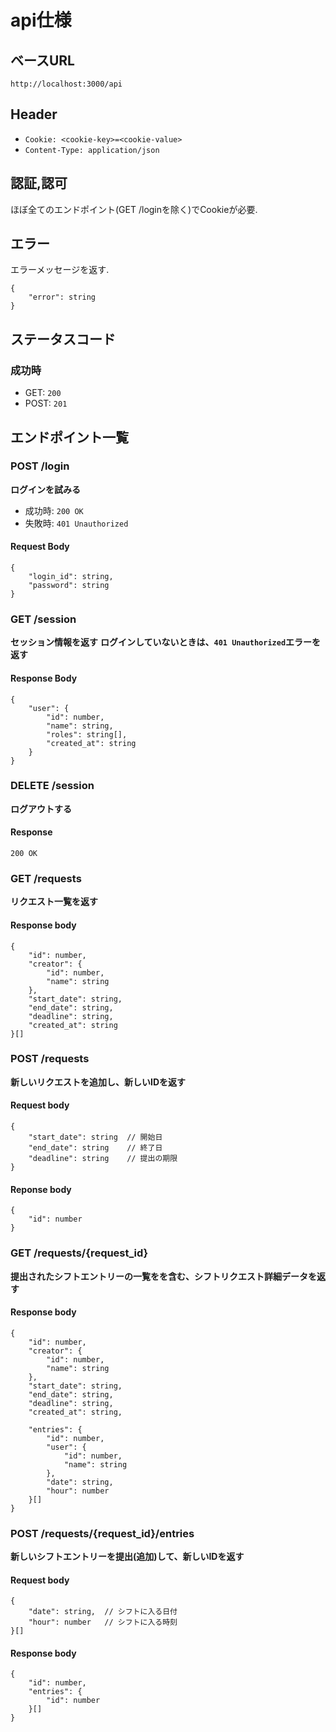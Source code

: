 # api仕様

## ベースURL
`http://localhost:3000/api`

## Header
- `Cookie: <cookie-key>=<cookie-value>`
- `Content-Type: application/json`

## 認証,認可
ほぼ全てのエンドポイント(GET /loginを除く)でCookieが必要.

## エラー
エラーメッセージを返す.
```
{
    "error": string
}
```

## ステータスコード
### 成功時
- GET: `200`
- POST: `201`

## エンドポイント一覧

### POST /login
**ログインを試みる**
- 成功時: `200 OK`
- 失敗時: `401 Unauthorized`
#### Request Body
```
{
    "login_id": string,
    "password": string
}
```

### GET /session
**セッション情報を返す**
**ログインしていないときは、`401 Unauthorized`エラーを返す**
#### Response Body
```
{
    "user": {
        "id": number,
        "name": string,
        "roles": string[],
        "created_at": string
    }
}
```


### DELETE /session
**ログアウトする**
#### Response
`200 OK`

### GET /requests
**リクエスト一覧を返す**
#### Response body
```
{
    "id": number,
    "creator": {
        "id": number,
        "name": string
    },
    "start_date": string,
    "end_date": string,
    "deadline": string,
    "created_at": string
}[]
```

### POST /requests
**新しいリクエストを追加し、新しいIDを返す**
#### Request body
```
{
    "start_date": string  // 開始日
    "end_date": string    // 終了日
    "deadline": string    // 提出の期限
}
```
#### Reponse body
```
{
    "id": number
}
```

### GET /requests/{request_id}
**提出されたシフトエントリーの一覧をを含む、シフトリクエスト詳細データを返す**
#### Response body
```
{
    "id": number,
    "creator": {
        "id": number,
        "name": string
    },
    "start_date": string,
    "end_date": string,
    "deadline": string,
    "created_at": string,

    "entries": {
        "id": number,
        "user": {
            "id": number,
            "name": string
        },
        "date": string,
        "hour": number
    }[]
}
```

### POST /requests/{request_id}/entries
**新しいシフトエントリーを提出(追加)して、新しいIDを返す**
#### Request body
```
{
    "date": string,  // シフトに入る日付
    "hour": number   // シフトに入る時刻
}[]
```
#### Response body
```
{
    "id": number,
    "entries": {
        "id": number
    }[]
}
```
